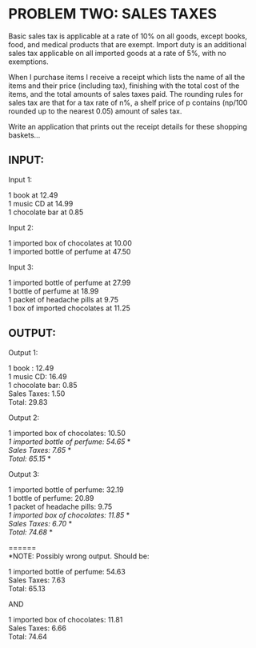 # PROBLEM TWO: SALES TAXES
 
Basic sales tax is applicable at a rate of 10% on all goods, except books, food, and medical products that are exempt. Import duty is an additional sales tax applicable on all imported goods at a rate of 5%, with no exemptions.
 
When I purchase items I receive a receipt which lists the name of all the items and their price (including tax), finishing with the total cost of the items, and the total amounts of sales taxes paid.  The rounding rules for sales tax are that for a tax rate of n%, a shelf price of p contains (np/100 rounded up to the nearest 0.05) amount of sales tax.
 
Write an application that prints out the receipt details for these shopping baskets...


INPUT:
-----
 
Input 1:

1 book at 12.49<br/>
1 music CD at 14.99<br/>
1 chocolate bar at 0.85<br/>
 
Input 2:

1 imported box of chocolates at 10.00<br/>
1 imported bottle of perfume at 47.50<br/>
 
Input 3:

1 imported bottle of perfume at 27.99<br/>
1 bottle of perfume at 18.99<br/>
1 packet of headache pills at 9.75<br/>
1 box of imported chocolates at 11.25<br/>


OUTPUT:
------
 
Output 1:

1 book : 12.49<br/>
1 music CD: 16.49<br/>
1 chocolate bar: 0.85<br/>
Sales Taxes: 1.50<br/>
Total: 29.83<br/>
 
Output 2:

1 imported box of chocolates: 10.50<br/>
*1 imported bottle of perfume: 54.65* *<br/>
*Sales Taxes: 7.65* *<br/>
*Total: 65.15* *<br/>
 
Output 3:

1 imported bottle of perfume: 32.19<br/>
1 bottle of perfume: 20.89<br/>
1 packet of headache pills: 9.75<br/>
*1 imported box of chocolates: 11.85* *<br/>
*Sales Taxes: 6.70* *<br/>
*Total: 74.68* *<br/>

====== <br/>
*NOTE: Possibly wrong output. Should be: <br/>

1 imported bottle of perfume: 54.63 <br/>
Sales Taxes: 7.63 <br/>
Total: 65.13 <br/>

AND

1 imported box of chocolates: 11.81 <br/>
Sales Taxes: 6.66 <br/>
Total: 74.64 <br/>

